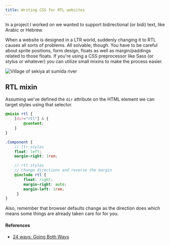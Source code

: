 ```yaml
---
title: Writing CSS for RTL websites
---
```


In a project I worked on we wanted to support bidirectional (or bidi) text, like Arabic or Hebrew.

When a website is designed in a LTR world, suddenly changing it to RTL causes all sorts of problems. All solvable, though. You have to be careful about sprite positions, form design, floats as well as margin/paddings related to those floats. If you're using a CSS preprocessor like Sass (or stylus or whatever) you can utilize small mixins to make the process easier.

![Village of sekiya at sumida river](/images/illustrations/village-of-sekiya-at-sumida-river.jpg)

## RTL mixin

Assuming we've defined the `dir` attribute on the HTML element we can target styles using that selector.

```scss
@mixin rtl {
    [dir="rtl"] & {
        @content;
    }
}

.Component {
    // ltr styles
    float: left;
    margin-right: 1rem;

    // rtl styles
    // change directions and reverse the margin
    @include rtl {
        float: right;
        margin-right: auto;
        margin-left: 1rem;
     }
}
```

Also, remember that browser defaults change as the direction does which means some things are already taken care for for you.

#### References

- [24 ways: Going Both Ways](http://24ways.org/2011/going-both-ways)
